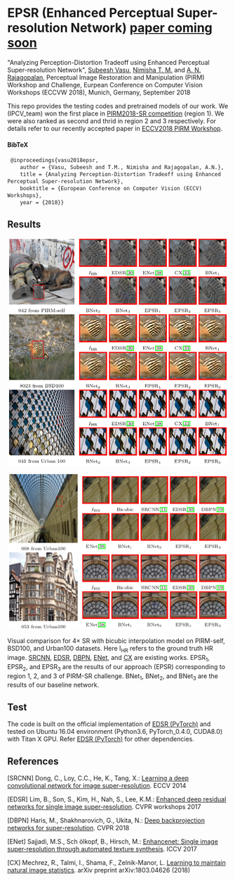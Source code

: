 # EPSR (Enhanced Perceptual Super-resolution Network) [paper coming soon]()


"Analyzing Perception-Distortion Tradeoff using Enhanced Perceptual Super-resolution Network", [Subeesh Vasu](https://subeeshvasu.github.io), [Nimisha T. M.](https://nimiiit.github.io/) and [A. N. Rajagopalan](http://www.ee.iitm.ac.in/~raju/), Perceptual Image Restoration and Manipulation (PIRM) Workshop and Challenge, Eurpean Conference on Computer Vision Workshops (ECCVW 2018), Munich, Germany, September 2018


This repo provides the testing codes and pretrained models of our work. We (IPCV_team) won the first place in [PIRM2018-SR competition](https://www.pirm2018.org/PIRM-SR.html) (region 1). We were also ranked as second and thrid in region 2 and 3 respectively. For details refer to our recently accepted paper in [ECCV2018 PIRM Workshop](https://pirm2018.org/).

#### BibTeX
 
     @inproceedings{vasu2018epsr,
        author = {Vasu, Subeesh and T.M., Nimisha and Rajagopalan, A.N.},
        title = {Analyzing Perception-Distortion Tradeoff using Enhanced Perceptual Super-resolution Network},
        booktitle = {European Conference on Computer Vision (ECCV) Workshops},
        year = {2018}}
## Results     
<p align="center">
<img src="results/example_results.png">
</p>

<p align="center">
<img src="results/example_results2.png">
</p>

Visual comparison for 4× SR with bicubic interpolation model on PIRM-self, BSD100, and Urban100 datasets. Here I<sub>HR</sub> refers to the ground truth HR image. [SRCNN](http://mmlab.ie.cuhk.edu.hk/projects/SRCNN.html), [EDSR](http://openaccess.thecvf.com/content_cvpr_2017_workshops/w12/papers/Lim_Enhanced_Deep_Residual_CVPR_2017_paper.pdf), [DBPN](http://openaccess.thecvf.com/content_cvpr_2018/papers/Haris_Deep_Back-Projection_Networks_CVPR_2018_paper.pdf), [ENet](http://openaccess.thecvf.com/content_ICCV_2017/papers/Sajjadi_EnhanceNet_Single_Image_ICCV_2017_paper.pdf), and [CX](https://arxiv.org/pdf/1803.04626.pdf) are existing works. EPSR<sub>1</sub>, EPSR<sub>2</sub>, and EPSR<sub>3</sub> are the results of our approach (EPSR) corresponding to region 1, 2, and 3 of PIRM-SR challenge. BNet<sub>1</sub>, BNet<sub>2</sub>, and BNet<sub>3</sub> are the results of our baseline network. 

## Test
The code is built on the official implementation of [EDSR (PyTorch)](https://github.com/thstkdgus35/EDSR-PyTorch) and tested on Ubuntu 16.04 environment (Python3.6, PyTorch_0.4.0, CUDA8.0) with Titan X GPU. Refer [EDSR (PyTorch)](https://github.com/thstkdgus35/EDSR-PyTorch) for other dependencies.


## References

[SRCNN] Dong, C., Loy, C.C., He, K., Tang, X.: [Learning a deep convolutional network for image super-resolution](http://mmlab.ie.cuhk.edu.hk/projects/SRCNN.html). ECCV 2014

[EDSR] Lim, B., Son, S., Kim, H., Nah, S., Lee, K.M.: [Enhanced deep residual networks for single image super-resolution](http://openaccess.thecvf.com/content_cvpr_2017_workshops/w12/papers/Lim_Enhanced_Deep_Residual_CVPR_2017_paper.pdf). CVPR workshops 2017

[DBPN] Haris, M., Shakhnarovich, G., Ukita, N.: [Deep backprojection networks for super-resolution](http://openaccess.thecvf.com/content_cvpr_2018/papers/Haris_Deep_Back-Projection_Networks_CVPR_2018_paper.pdf). CVPR 2018

[ENet] Sajjadi, M.S., Sch ̈olkopf, B., Hirsch, M.: [Enhancenet: Single image super-resolution through automated texture synthesis](http://openaccess.thecvf.com/content_ICCV_2017/papers/Sajjadi_EnhanceNet_Single_Image_ICCV_2017_paper.pdf). ICCV 2017

[CX] Mechrez, R., Talmi, I., Shama, F., Zelnik-Manor, L. [Learning to maintain natural image statistics](https://arxiv.org/pdf/1803.04626.pdf). arXiv preprint arXiv:1803.04626 (2018)


